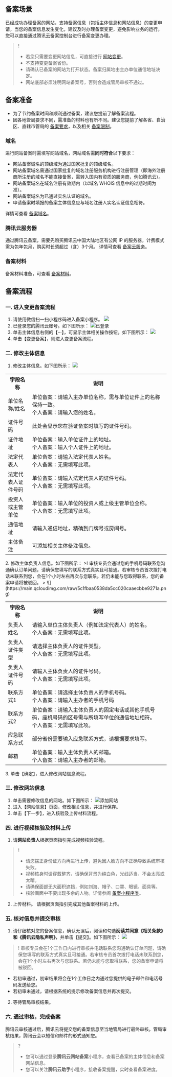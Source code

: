 ## 备案场景

已经成功办理备案的网站，支持备案信息（包括主体信息和网站信息）的变更申请，当您的备案信息发生变化，建议及时办理备案变更，避免影响业务的运行。
您可以直接通过腾讯云备案控制台进行备案变更办理。
>! 
> - 若您只需要变更网站信息，可直接进行 [网站变更](https://cloud.tencent.com/document/product/243/37407)。
> - 不支持变更备案省份。
> - 请确认已备案的网站为打开状态。备案归属地由主办单位通信地址决定。
> - 网站底部必须注明网站备案号，否则会造成管局审核不通过。


## 备案准备

- 为了节约备案时间和顺利通过备案，建议您提前了解备案流程。
- 因各地管局要求不同，需准备的材料也有所不同。建议您提前了解各省、自治区、直辖市管局的 [备案要求](https://cloud.tencent.com/product/ba#userDefined15)，以及相关 [备案限制](https://cloud.tencent.com/document/product/243/18911)。

### 域名

进行网站备案时需填写网站域名，网站域名需**同时符合**以下要求：
<ul style="margin: 0;">
	<li>网站备案域名的顶级域为通过国家批复的顶级域名。</li>
	<li>网站备案域名需通过国家批复的域名注册服务机构进行注册管理（即海外注册商所注册的域名不能直接备案，需转入国内有资质的服务商，例如腾讯云）。</li>
	<li>网站备案域名在域名注册有效期内（以域名 WHOIS 信息中的过期时间为准）。</li>
	<li>网站备案域名为已通过实名认证的域名。</li>
	<li>申请备案时填报的备案主体信息应与域名注册人实名认证信息相符。</li>
</ul>

详情可查看 [备案域名](https://cloud.tencent.com/document/product/243/18905)。

### 腾讯云服务器

通过腾讯云备案，需要先购买腾讯云中国大陆地区有公网 IP 的服务器，计费模式需为包年包月，购买时长须超过（含）3个月。
详情可查看 [备案云服务](https://cloud.tencent.com/document/product/243/18908)。

### 备案材料

备案材料准备，可查看 [备案材料](https://cloud.tencent.com/document/product/243/18914)。

## 备案流程
### 一. 进入变更备案流程
1. 请使用微信扫一扫小程序码进入备案小程序。
![](https://main.qcloudimg.com/raw/27cee122dba1d90a03c38ceaf65fb3f3.jpg)
2. 已登录您的腾讯云账号。如下图所示：
![已登录](https://main.qcloudimg.com/raw/0cb88078c63dce6c620b8a24a78e08fa.png)
3. 单击主体信息右侧的【···】，可显示主体相关操作按钮。如下图所示：
![](https://main.qcloudimg.com/raw/5ffdaaa2b03a1497772bf42a9f0d48d0.png)
4. 单击【变更备案】，则进入变更备案流程。

### 二. 修改主体信息
1. 修改主体信息。如下图所示：
![](https://main.qcloudimg.com/raw/2754a26459170f1239b9ed6abe9c6196.png)
<table>
<tr>
<th style="width:15%">字段名称</th>
<th>说明</th>
</tr>
<tr>
<td>单位名称/姓名</td>
<td>单位备案：请输入主办单位名称，需与单位证件上的名称保持一致。<br>个人备案：请输入您的姓名。</td>
</tr>
<tr>
<td>证件号码</td>
<td>此处会显示您在验证备案时填写的证件号码。</td>
</tr>
<tr>
<td>证件地址</td>
<td>单位备案：输入单位证件上的地址。<br>个人备案：输入个人证件上的地址。</td>
</tr>
<tr>
<td>法定代表人</td>
<td>单位备案：请输入法定代表人姓名。<br>个人备案：无需填写此项。</td>
</tr>
<tr>
<td>法定代表人证件号码</td>
<td>单位备案：请输入法定代表人的证件号码。<br>个人备案：无需填写此项。</td>
</tr>
<tr>
<td>投资人或主管单位</td>
<td>单位备案：输入单位的投资人或上级主管单位全称。<br>个人备案：无需填写此项。</td>
</tr>
<tr>
<td>通信地址</td>
<td>请输入通信地址，精确到门牌号或房间号。</td>
</tr>
<tr>
<td>主体备注</td>
<td>可添加相关主体备注信息。</td>
</tr>
</table>
2. 修改主体负责人信息。如下图所示：
 >! 审核专员会通过您的手机号码联系您沟通确认订单问题，请确保您填写的联系方式真实且可接通。若审核专员首次拨打电话未联系到您，会在1个小时左右再次与您联系。若仍未能与您取得联系，您的备案申请将被驳回。
 >
![](https://main.qcloudimg.com/raw/5c1fbaa0538da5cc020caaecbbe9271a.png)
<table>
<tr>
<th style="width:15%">字段名称</th>
<th>说明</th>
</tr>
<tr>
<td>负责人姓名</td>
<td>请输入单位主体负责人（例如法定代表人）的姓名。<br>个人备案：无需填写此项。</td>
</tr>
<tr>
<td>负责人证件类型</td>
<td>请选择主体负责人的证件类型。<br>个人备案：无需填写此项。</td>
</tr>
<tr>
<td>负责人证件号码</td>
<td>请输入主体负责人的证件号码。<br>个人备案：无需填写此项。</td>
</tr>
<tr>
<td> 联系方式1</td>
<td>单位备案：请选择主体负责人的手机号码。<br>个人备案：请输入主办者的手机号码</td>
</tr>
<tr>
<td>联系方式2</td>
<td>单位备案：请输入主体负责人的固定电话或其他手机号码，座机号码的区号需与所填写单位的通信地址相符。<br>个人备案：无需填写此项。</td>
</tr>
<tr>
<td>应急联系方式</td>
<td>部分省份需要输入应急联系方式，请根据要求填写。</td>
</tr>
<tr>
<td>邮箱</td>
<td>单位备案：输入主体负责人的邮箱。<br>个人备案：请输入主办者的邮箱。</td>
</tr>
</table>
3. 单击【确定】，进入修改网站信息流程。

### 三. 修改网站信息
1. 单击需要修改信息的网站。如下图所示：
![添加网站](https://main.qcloudimg.com/raw/f21750ae15e5900ec692924f3e416272.png)
2. 进入【网站信息】页面，修改相关信息，并进行保存。
3. 单击【下一步】，进入核验及上传材料流程。


### 四. 进行视频核验及材料上传
1. 请**网站负责人**根据页面指引完成视频核验流程。
>!
>- 请您摆正身份证方向再进行上传，避免因人脸方向不正确导致系统审核失败。
>- 视频核身时请穿戴整齐，请确保背景为纯白色，光线适当，不会太亮或太暗。
>- 请确保面部无大面积遮挡，例如刘海、帽子、口罩、眼镜、面具等。
>- 核验画面中不要出现多余的人物。详情参阅 [备案小程序类](https://cloud.tencent.com/document/product/243/34945#.E8.BF.9B.E8.A1.8C.E8.A7.86.E9.A2.91.E6.A0.B8.E9.AA.8C.E6.97.B6.EF.BC.8C.E6.9C.89.E5.93.AA.E4.BA.9B.E9.9C.80.E8.A6.81.E6.B3.A8.E6.84.8F.E7.9A.84.E4.BA.8B.E9.A1.B9.EF.BC.9F)。
2. 上传材料。
请根据页面指引完成其他备案材料的上传。
 

### 五. 核对信息并提交审核
1. 请仔细核对您的备案信息，确认无误后，阅读和勾选**阅读并同意《相关条款》和《腾讯云隐私声明》**，并单击【提交】。如下图所示：
![](https://main.qcloudimg.com/raw/c830f77756a7cafcfd14decf17142236.png)
>! 审核专员会在1个工作日内进行审核并电话联系您沟通确认订单问题，请确保您填写的联系方式真实且可接通。若审核专员首次拨打电话未联系到您，会在1个小时左右再次与您联系。若仍未能与您取得联系，您的备案申请将被驳回。
 - 若初审通过，初审结果将会在1个工作日之内通过您提供的电子邮件和电话号码发送给您。
 - 若初审未通过，请根据系统的提示修改备案信息并再次提交。
2. 等待管局审核结果。

### 六. 通过审核，完成备案

腾讯云审核通过后，腾讯云将提交您的备案信息至当地管局进行最终审核。管局审核结果，腾讯云会以短信和邮件的形式通知您。
>? 
>- 您可以通过登录**腾讯云网站备案**小程序，查看已备案的主体信息和备案网站信息。
>- 您可以关注**腾讯云助手**小程序，接收备案提醒，实时查看备案进度。
